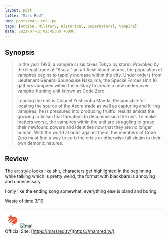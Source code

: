 ```yaml
---
layout: post
title: "Mars Red"
img: posts/mars_red.jpg 
tags: [Action, Military, Historical, Supernatural, Vampire]
date: 2021-07-02 01:45:00 +0000
---
```


## Synopsis
>In the year 1923, a vampire crisis takes Tokyo by storm. Provoked by the illegal trade of "Ascra," an artificial blood source, the population of vampires begins to rapidly increase within the city. Under orders from Lieutenant General Sounosuke Nakajima, the Special Forces Unit 16 gathers vampires within the military to create a new undercover vampire-hunting unit known as Code Zero.
>
>Leading the unit is Colonel Yoshinobu Maeda. Responsible for locating the source of the Ascra trade as well as capturing and killing vampires, he is pressured into producing fruitful results amidst the growing criticism that threatens to decommission the unit. To make matters worse, the vampires within the unit are struggling to grasp their newfound powers and identities now that they are no longer human. With the world at odds against them, the members of Code Zero must find a way to curb the crisis or otherwise fall victim to their own demonic natures.

## Review
The art style looks like shit, characters get highlighted in the beginning while talking which is pretty weird, the format with blackbars is annoying and unnecessary.

I only like the ending song somewhat, everything else is bland and boring.
   
Waste of time 3/10

---

[![kitsu](..\assets\img\kitsu.png)](https://kitsu.io/anime/mars-red)[![mal](..\assets\img\mal.ico)](https://myanimelist.net/anime/41265/Mars_Red)  
Official Site: [https://marsred.tv/](https://marsred.tv/)  